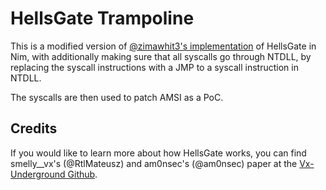 # HellsGate Trampoline

This is a modified version of [@zimawhit3's implementation](https://github.com/zimawhit3/HellsGateNim) of HellsGate in Nim, with additionally making sure that all syscalls go through NTDLL, by replacing the syscall instructions with a JMP to a syscall instruction in NTDLL.

The syscalls are then used to patch AMSI as a PoC.

## Credits

If you would like to learn more about how HellsGate works, you can find smelly__vx's (@RtlMateusz) and am0nsec's (@am0nsec) paper at the [Vx-Underground Github](https://github.com/vxunderground/VXUG-Papers/tree/main/Hells%20Gate).

